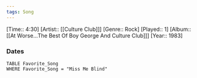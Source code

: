 ```yaml
---
tags: Song  
---
```

[Time:: 4:30]
[Artist:: [[Culture Club]]]
[Genre:: Rock]
[Played:: 1]
[Album:: [[At Worse...The Best Of Boy George And Culture Club]]]
[Year:: 1983]
### Dates
````dataview
TABLE Favorite_Song
WHERE Favorite_Song = "Miss Me Blind"
````